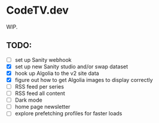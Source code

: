 # CodeTV.dev

WIP.

## TODO:

- [ ] set up Sanity webhook
- [x] set up new Sanity studio and/or swap dataset
- [x] hook up Algolia to the v2 site data
- [x] figure out how to get Algolia images to display correctly
- [ ] RSS feed per series
- [ ] RSS feed all content
- [ ] Dark mode
- [ ] home page newsletter
- [ ] explore prefetching profiles for faster loads
